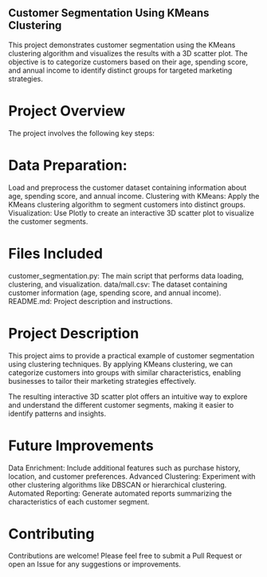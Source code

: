 ## Customer Segmentation Using KMeans Clustering
This project demonstrates customer segmentation using the KMeans clustering algorithm and visualizes the results with a 3D scatter plot. The objective is to categorize customers based on their age, spending score, and annual income to identify distinct groups for targeted marketing strategies.

# Project Overview
The project involves the following key steps:

# Data Preparation:
Load and preprocess the customer dataset containing information about age, spending score, and annual income.
Clustering with KMeans: Apply the KMeans clustering algorithm to segment customers into distinct groups.
Visualization: Use Plotly to create an interactive 3D scatter plot to visualize the customer segments.

# Files Included
customer_segmentation.py: The main script that performs data loading, clustering, and visualization.
data/mall.csv: The dataset containing customer information (age, spending score, and annual income).
README.md: Project description and instructions.

# Project Description
This project aims to provide a practical example of customer segmentation using clustering techniques. By applying KMeans clustering, we can categorize customers into groups with similar characteristics, enabling businesses to tailor their marketing strategies effectively.

The resulting interactive 3D scatter plot offers an intuitive way to explore and understand the different customer segments, making it easier to identify patterns and insights.

# Future Improvements
Data Enrichment: Include additional features such as purchase history, location, and customer preferences.
Advanced Clustering: Experiment with other clustering algorithms like DBSCAN or hierarchical clustering.
Automated Reporting: Generate automated reports summarizing the characteristics of each customer segment.
# Contributing
Contributions are welcome! Please feel free to submit a Pull Request or open an Issue for any suggestions or improvements.
